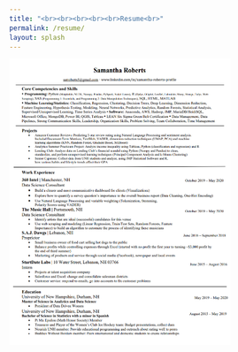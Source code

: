 ```yaml
---
title: "<br><br><br><br><br>Resume<br>"
permalink: /resume/
layout: splash
---
```

<img src="images/resume_pic.PNG" width = "400"/>
